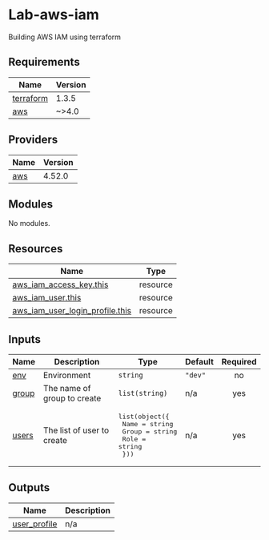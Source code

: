 # Lab-aws-iam
Building AWS IAM using terraform

<!-- BEGINNING OF PRE-COMMIT-TERRAFORM DOCS HOOK -->
## Requirements

| Name | Version |
|------|---------|
| <a name="requirement_terraform"></a> [terraform](#requirement\_terraform) | 1.3.5 |
| <a name="requirement_aws"></a> [aws](#requirement\_aws) | ~>4.0 |

## Providers

| Name | Version |
|------|---------|
| <a name="provider_aws"></a> [aws](#provider\_aws) | 4.52.0 |

## Modules

No modules.

## Resources

| Name | Type |
|------|------|
| [aws_iam_access_key.this](https://registry.terraform.io/providers/hashicorp/aws/latest/docs/resources/iam_access_key) | resource |
| [aws_iam_user.this](https://registry.terraform.io/providers/hashicorp/aws/latest/docs/resources/iam_user) | resource |
| [aws_iam_user_login_profile.this](https://registry.terraform.io/providers/hashicorp/aws/latest/docs/resources/iam_user_login_profile) | resource |

## Inputs

| Name | Description | Type | Default | Required |
|------|-------------|------|---------|:--------:|
| <a name="input_env"></a> [env](#input\_env) | Environment | `string` | `"dev"` | no |
| <a name="input_group"></a> [group](#input\_group) | The name of group to create | `list(string)` | n/a | yes |
| <a name="input_users"></a> [users](#input\_users) | The list of user to create | <pre>list(object({<br>    Name  = string<br>    Group = string<br>    Role  = string<br>  }))</pre> | n/a | yes |

## Outputs

| Name | Description |
|------|-------------|
| <a name="output_user_profile"></a> [user\_profile](#output\_user\_profile) | n/a |
<!-- END OF PRE-COMMIT-TERRAFORM DOCS HOOK -->
